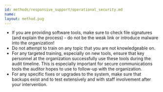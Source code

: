 ```yaml
---
id: methods/responsive_support/operational_security.md
name: 
layout: method.pug
---
```


* If you are providing software tools, make sure to check file signatures (and explain the process) - do not be the weak link or introduce malware into the organization!
* Do not attempt to train on any topic that you are not knowledgeable on.
* For any targeted training, especially on new tools, ensure that key personnel at the organization successfully use these tools during the audit timeline. This is especially important for secure communications tools the auditor hopes to use to follow-up with the organization.
* For any specific fixes or upgrades to the system, make sure that backups exist and to test extensively and with staff involvement after your intervention.

